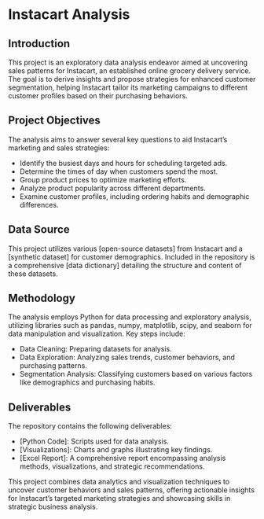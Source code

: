 # Instacart Analysis

## Introduction
This project is an exploratory data analysis endeavor aimed at uncovering sales patterns for Instacart, an established online grocery delivery service. The goal is to derive insights and propose strategies for enhanced customer segmentation, helping Instacart tailor its marketing campaigns to different customer profiles based on their purchasing behaviors.

## Project Objectives
The analysis aims to answer several key questions to aid Instacart’s marketing and sales strategies:

+ Identify the busiest days and hours for scheduling targeted ads.
+ Determine the times of day when customers spend the most.
+ Group product prices to optimize marketing efforts.
+ Analyze product popularity across different departments.
+ Examine customer profiles, including ordering habits and demographic differences.

## Data Source
This project utilizes various [open-source datasets] from Instacart and a [synthetic dataset] for customer demographics. Included in the repository is a comprehensive [data dictionary] detailing the structure and content of these datasets. 


## Methodology
The analysis employs Python for data processing and exploratory analysis, utilizing libraries such as pandas, numpy, matplotlib, scipy, and seaborn for data manipulation and visualization. Key steps include:

+ Data Cleaning: Preparing datasets for analysis.
+ Data Exploration: Analyzing sales trends, customer behaviors, and purchasing patterns.
+ Segmentation Analysis: Classifying customers based on various factors like demographics and purchasing habits.

## Deliverables
The repository contains the following deliverables:

+ [Python Code]: Scripts used for data analysis.
+ [Visualizations]: Charts and graphs illustrating key findings.
+ [Excel Report]: A comprehensive report encompassing analysis methods, visualizations, and strategic recommendations.

This project combines data analytics and visualization techniques to uncover customer behaviors and sales patterns, offering actionable insights for Instacart’s targeted marketing strategies and showcasing skills in strategic business analysis.
